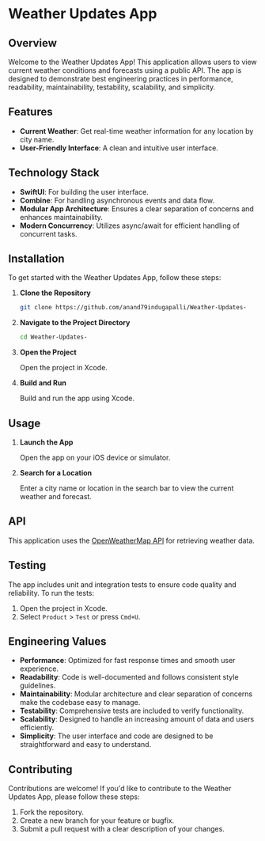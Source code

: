 # Weather Updates App

## Overview

Welcome to the Weather Updates App! This application allows users to view current weather conditions and forecasts using a public API. The app is designed to demonstrate best engineering practices in performance, readability, maintainability, testability, scalability, and simplicity.

## Features

- **Current Weather**: Get real-time weather information for any location by city name.
- **User-Friendly Interface**: A clean and intuitive user interface.

## Technology Stack

- **SwiftUI**: For building the user interface.
- **Combine**: For handling asynchronous events and data flow.
- **Modular App Architecture**: Ensures a clear separation of concerns and enhances maintainability.
- **Modern Concurrency**: Utilizes async/await for efficient handling of concurrent tasks.

## Installation

To get started with the Weather Updates App, follow these steps:

1. **Clone the Repository**

   ```bash
   git clone https://github.com/anand79indugapalli/Weather-Updates-
   ```

2. **Navigate to the Project Directory**

   ```bash
   cd Weather-Updates-
   ```

3. **Open the Project**

   Open the project in Xcode.

4. **Build and Run**

   Build and run the app using Xcode.

## Usage

1. **Launch the App**

   Open the app on your iOS device or simulator.

2. **Search for a Location**

   Enter a city name or location in the search bar to view the current weather and forecast.

## API

This application uses the [OpenWeatherMap API](https://openweathermap.org/api) for retrieving weather data.

## Testing

The app includes unit and integration tests to ensure code quality and reliability. To run the tests:

1. Open the project in Xcode.
2. Select `Product` > `Test` or press `Cmd+U`.

## Engineering Values

- **Performance**: Optimized for fast response times and smooth user experience.
- **Readability**: Code is well-documented and follows consistent style guidelines.
- **Maintainability**: Modular architecture and clear separation of concerns make the codebase easy to manage.
- **Testability**: Comprehensive tests are included to verify functionality.
- **Scalability**: Designed to handle an increasing amount of data and users efficiently.
- **Simplicity**: The user interface and code are designed to be straightforward and easy to understand.

## Contributing

Contributions are welcome! If you'd like to contribute to the Weather Updates App, please follow these steps:

1. Fork the repository.
2. Create a new branch for your feature or bugfix.
3. Submit a pull request with a clear description of your changes.
